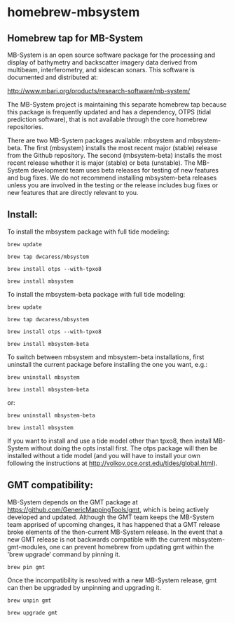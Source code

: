 # homebrew-mbsystem
## Homebrew tap for MB-System

MB-System is an open source software package for the processing and display of bathymetry and backscatter imagery data derived from multibeam, interferometry, and sidescan sonars. This software is documented and distributed at:

http://www.mbari.org/products/research-software/mb-system/

The MB-System project is maintaining this separate homebrew tap because this package is frequently updated and has a dependency, OTPS (tidal prediction software), that is not available through the core homebrew repositories. 

There are two MB-System packages available: mbsystem and mbsystem-beta. The first (mbsystem) installs the most recent major (stable) release from the Github repository. The second (mbsystem-beta) installs the most recent release whether it is major (stable) or beta (unstable). The MB-System development team uses beta releases for testing of new features and bug fixes. We do not recommend installing mbsystem-beta releases unless you are involved in the testing or the release includes bug fixes or new features that are directly relevant to you.

## Install:

To install the mbsystem package with full tide modeling:

`brew update`

`brew tap dwcaress/mbsystem`

`brew install otps --with-tpxo8`

`brew install mbsystem`

To install the mbsystem-beta package with full tide modeling:

`brew update`

`brew tap dwcaress/mbsystem`

`brew install otps --with-tpxo8`

`brew install mbsystem-beta`

To switch between mbsystem and mbsystem-beta installations, first uninstall the current package before installing the one you want, e.g.:

`brew uninstall mbsystem`

`brew install mbsystem-beta`

or:

`brew uninstall mbsystem-beta`

`brew install mbsystem`

If you want to install and use a tide model other than tpxo8, then install MB-System without doing the opts install first. The  otps package will then be installed without a tide model (and you will have to install your own following the instructions at http://volkov.oce.orst.edu/tides/global.html).

## GMT compatibility:

MB-System depends on the GMT package at https://github.com/GenericMappingTools/gmt, which is being actively developed and updated. Although the GMT team keeps the MB-System team apprised of upcoming changes, it has happened that a GMT release broke elements of the then-current MB-System release. In the event that a new GMT release is not backwards compatible with the current mbsystem-gmt-modules, one can prevent homebrew from updating gmt within the 'brew upgrade‘ command by pinning it.

`brew pin gmt`

Once the incompatibility is resolved with a new MB-System release, gmt can then be upgraded by unpinning and upgrading it.

`brew unpin gmt`

`brew upgrade gmt`
